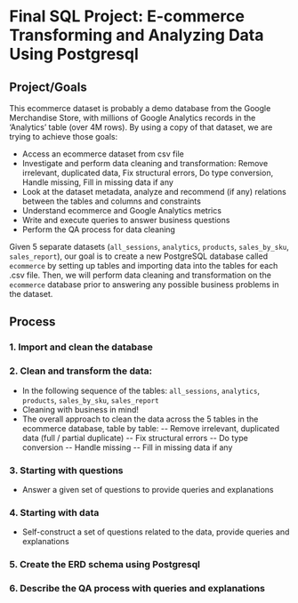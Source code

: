 # Final SQL Project: E-commerce Transforming and Analyzing Data Using Postgresql

## Project/Goals

This ecommerce dataset is probably a demo database from the Google Merchandise Store, with millions of Google Analytics records in the ‘Analytics’ table (over 4M rows). By using a copy of that dataset, we are trying to achieve those goals:

- Access an ecommerce dataset from csv file
- Investigate and perform data cleaning and transformation: Remove irrelevant, duplicated data, Fix structural errors, Do type conversion, Handle missing, Fill in missing data if any
- Look at the dataset metadata, analyze and recommend (if any) relations between the tables and columns and constraints
- Understand ecommerce and Google Analytics metrics
-  Write and execute queries to answer business questions
- Perform the QA process for data cleaning

Given 5 separate datasets (`all_sessions`, `analytics`, `products`, `sales_by_sku`, `sales_report`), our goal is to create a new PostgreSQL database called `ecommerce` by setting up tables and importing data into the tables for each .csv file. Then, we will perform data cleaning and transformation on the `ecommerce` database prior to answering any possible business problems in the dataset.

## Process

### 1. Import and clean the database

### 2. Clean and transform the data: 

- In the following sequence of the tables: `all_sessions`, `analytics`, `products`, `sales_by_sku`, `sales_report`
- Cleaning with business in mind!
- The overall approach to clean the data across the 5 tables in the ecommerce database, table by table:
-- Remove irrelevant, duplicated data (full / partial duplicate)
-- Fix structural errors
-- Do type conversion
-- Handle missing 
-- Fill in missing data if any
  
### 3. Starting with questions

- Answer a given set of questions to provide queries and explanations

### 4. Starting with data

- Self-construct a set of questions related to the data, provide queries and explanations

### 5. Create the ERD schema using Postgresql

### 6. Describe the QA process with queries and explanations
